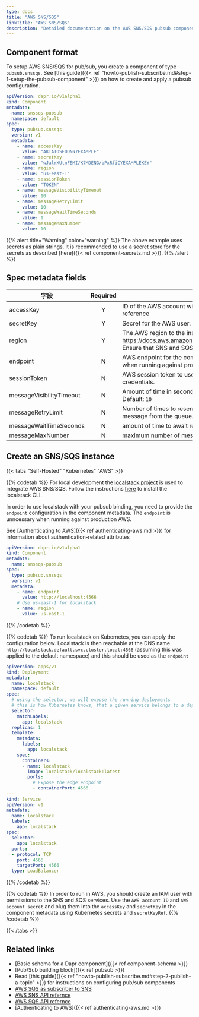 ```yaml
---
type: docs
title: "AWS SNS/SQS"
linkTitle: "AWS SNS/SQS"
description: "Detailed documentation on the AWS SNS/SQS pubsub component"
---
```


## Component format
To setup AWS SNS/SQS for pub/sub, you create a component of type `pubsub.snssqs`. See [this guide]({{< ref "howto-publish-subscribe.md#step-1-setup-the-pubsub-component" >}}) on how to create and apply a pubsub configuration.

```yaml
apiVersion: dapr.io/v1alpha1
kind: Component
metadata:
  name: snssqs-pubsub
  namespace: default
spec:
  type: pubsub.snssqs
  version: v1
  metadata:
    - name: accessKey
      value: "AKIAIOSFODNN7EXAMPLE"
    - name: secretKey
      value: "wJalrXUtnFEMI/K7MDENG/bPxRfiCYEXAMPLEKEY"
    - name: region
      value: "us-east-1"
    - name: sessionToken
      value: "TOKEN"
    - name: messageVisibilityTimeout
      value: 10
    - name: messageRetryLimit
      value: 10      
    - name: messageWaitTimeSeconds
      value: 1
    - name: messageMaxNumber
      value: 10 
```

{{% alert title="Warning" color="warning" %}}
The above example uses secrets as plain strings. It is recommended to use a secret store for the secrets as described [here]({{< ref component-secrets.md >}}).
{{% /alert %}}

## Spec metadata fields

| 字段                       | Required | Details                                                                                                                                                                                                                  | 示例                                           |
| ------------------------ |:--------:| ------------------------------------------------------------------------------------------------------------------------------------------------------------------------------------------------------------------------ | -------------------------------------------- |
| accessKey                |    Y     | ID of the AWS account with appropriate permissions to SNS and SQS. Can be `secretKeyRef` to use a secret reference                                                                                                       | `"AKIAIOSFODNN7EXAMPLE"`                     |
| secretKey                |    Y     | Secret for the AWS user. Can be `secretKeyRef` to use a secret reference                                                                                                                                                 | `"wJalrXUtnFEMI/K7MDENG/bPxRfiCYEXAMPLEKEY"` |
| region                   |    Y     | The AWS region to the instance. See this page for valid regions: https://docs.aws.amazon.com/AmazonRDS/latest/UserGuide/Concepts.RegionsAndAvailabilityZones.html. Ensure that SNS and SQS are available in that region. | `"us-east-1"`                                |
| endpoint                 |    N     | AWS endpoint for the component to use. Only used for local development. The `endpoint` is unncessary when running against production AWS                                                                                 | `"http://localhost:4566"`                    |
| sessionToken             |    N     | AWS session token to use.  A session token is only required if you are using temporary security credentials.                                                                                                             | `"TOKEN"`                                    |
| messageVisibilityTimeout |    N     | Amount of time in seconds that a message is hidden from receive requests after it is sent to a subscriber. Default: `10`                                                                                                 | `10`                                         |
| messageRetryLimit        |    N     | Number of times to resend a message after processing of that message fails before removing that message from the queue. Default: `10`                                                                                    | `10`                                         |
| messageWaitTimeSeconds   |    N     | amount of time to await receipt of a message before making another request. Default: `1`                                                                                                                                 | `1`                                          |
| messageMaxNumber         |    N     | maximum number of messages to receive from the queue at a time. Default: `10`, Maximum: `10`                                                                                                                             | `10`                                         |

## Create an SNS/SQS instance

{{< tabs "Self-Hosted" "Kubernetes" "AWS" >}}

{{% codetab %}}
For local development the [localstack project](https://github.com/localstack/localstack) is used to integrate AWS SNS/SQS. Follow the instructions [here](https://github.com/localstack/localstack#installing) to install the localstack CLI.

In order to use localstack with your pubsub binding, you need to provide the `endpoint` configuration in the component metadata. The `endpoint` is unncessary when running against production AWS.

See [Authenticating to AWS]({{< ref authenticating-aws.md >}}) for information about authentication-related attributes

```yaml
apiVersion: dapr.io/v1alpha1
kind: Component
metadata:
  name: snssqs-pubsub
spec:
  type: pubsub.snssqs
  version: v1
  metadata:
    - name: endpoint
      value: http://localhost:4566
    # Use us-east-1 for localstack
    - name: region
      value: us-east-1
```
{{% /codetab %}}

{{% codetab %}}
To run localstack on Kubernetes, you can apply the configuration below. Localstack is then reachable at the DNS name `http://localstack.default.svc.cluster.local:4566` (assuming this was applied to the default namespace) and this should be used as the `endpoint`
```yaml
apiVersion: apps/v1
kind: Deployment
metadata:
  name: localstack
  namespace: default
spec:
  # using the selector, we will expose the running deployments
  # this is how Kubernetes knows, that a given service belongs to a deployment
  selector:
    matchLabels:
      app: localstack
  replicas: 1
  template:
    metadata:
      labels:
        app: localstack
    spec:
      containers:
      - name: localstack
        image: localstack/localstack:latest
        ports:
          # Expose the edge endpoint
          - containerPort: 4566
---
kind: Service
apiVersion: v1
metadata:
  name: localstack
  labels:
    app: localstack
spec:
  selector:
    app: localstack
  ports:
  - protocol: TCP
    port: 4566
    targetPort: 4566
  type: LoadBalancer

```
{{% /codetab %}}

{{% codetab %}}
In order to run in AWS, you should create an IAM user with permissions to the SNS and SQS services. Use the `AWS account ID` and `AWS account secret` and plug them into the `accessKey` and `secretKey` in the component metadata using Kubernetes secrets and `secretKeyRef`.
{{% /codetab %}}

{{< /tabs >}}

## Related links
- [Basic schema for a Dapr component]({{< ref component-schema >}})
- [Pub/Sub building block]({{< ref pubsub >}})
- Read [this guide]({{< ref "howto-publish-subscribe.md#step-2-publish-a-topic" >}}) for instructions on configuring pub/sub components
- [AWS SQS as subscriber to SNS](https://docs.aws.amazon.com/sns/latest/dg/sns-sqs-as-subscriber.html)
- [AWS SNS API refernce](https://docs.aws.amazon.com/sns/latest/api/Welcome.html)
- [AWS SQS API refernce](https://docs.aws.amazon.com/AWSSimpleQueueService/latest/APIReference/Welcome.html)
- [Authenticating to AWS]({{< ref authenticating-aws.md >}})
